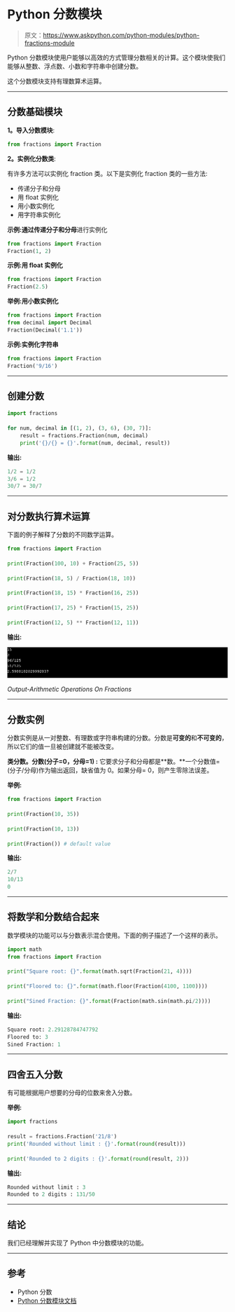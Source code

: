 # Python 分数模块

> 原文：<https://www.askpython.com/python-modules/python-fractions-module>

Python 分数模块使用户能够以高效的方式管理分数相关的计算。这个模块使我们能够从整数、浮点数、小数和字符串中创建分数。

这个分数模块支持有理数算术运算。

* * *

## 分数基础模块

**1。导入分数模块**:

```py
from fractions import Fraction

```

**2。实例化分数类**:

有许多方法可以实例化 fraction 类。以下是实例化 fraction 类的一些方法:

*   传递分子和分母
*   用 float 实例化
*   用小数实例化
*   用字符串实例化

**示例:通过传递分子和分母**进行实例化

```py
from fractions import Fraction
Fraction(1, 2)

```

**示例:用 float 实例化**

```py
from fractions import Fraction
Fraction(2.5)

```

**举例:用小数实例化**

```py
from fractions import Fraction
from decimal import Decimal
Fraction(Decimal('1.1'))

```

**示例:实例化字符串**

```py
from fractions import Fraction
Fraction('9/16')

```

* * *

## 创建分数

```py
import fractions

for num, decimal in [(1, 2), (3, 6), (30, 7)]:
    result = fractions.Fraction(num, decimal)
    print('{}/{} = {}'.format(num, decimal, result))

```

**输出:**

```py
1/2 = 1/2
3/6 = 1/2
30/7 = 30/7

```

* * *

## 对分数执行算术运算

下面的例子解释了分数的不同数学运算。

```py
from fractions import Fraction 

print(Fraction(100, 10) + Fraction(25, 5)) 

print(Fraction(18, 5) / Fraction(18, 10)) 

print(Fraction(18, 15) * Fraction(16, 25)) 

print(Fraction(17, 25) * Fraction(15, 25)) 

print(Fraction(12, 5) ** Fraction(12, 11)) 

```

**输出:**

![Output Arithmetic Operations On Fractions](img/326ed132e564419aa30a668499efd056.png)

*Output-Arithmetic Operations On Fractions*

* * *

## 分数实例

分数实例是从一对整数、有理数或字符串构建的分数。分数是**可变的**和**不可变的**，所以它们的值一旦被创建就不能被改变。

**类分数。分数(分子=0，分母=1) :** 它要求分子和分母都是**数。**一个分数值=(分子/分母)作为输出返回，缺省值为 0。如果分母= 0，则产生零除法误差。

**举例:**

```py
from fractions import Fraction 

print(Fraction(10, 35)) 

print(Fraction(10, 13)) 

print(Fraction()) # default value

```

**输出:**

```py
2/7
10/13
0

```

* * *

## 将数学和分数结合起来

数学模块的功能可以与分数表示混合使用。下面的例子描述了一个这样的表示。

```py
import math
from fractions import Fraction

print("Square root: {}".format(math.sqrt(Fraction(21, 4))))

print("Floored to: {}".format(math.floor(Fraction(4100, 1100))))

print("Sined Fraction: {}".format(Fraction(math.sin(math.pi/2))))

```

**输出:**

```py
Square root: 2.29128784747792
Floored to: 3
Sined Fraction: 1

```

* * *

## 四舍五入分数

有可能根据用户想要的分母的位数来舍入分数。

**举例:**

```py
import fractions

result = fractions.Fraction('21/8')
print('Rounded without limit : {}'.format(round(result)))

print('Rounded to 2 digits : {}'.format(round(result, 2)))

```

**输出:**

```py
Rounded without limit : 3
Rounded to 2 digits : 131/50

```

* * *

## 结论

我们已经理解并实现了 Python 中分数模块的功能。

* * *

## 参考

*   Python 分数
*   [Python 分数模块文档](https://docs.python.org/3/library/fractions.html)